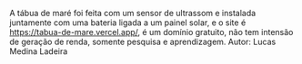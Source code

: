 A tábua de maré foi feita com um sensor de ultrassom e instalada juntamente com uma bateria ligada a um painel solar, e o site é https://tabua-de-mare.vercel.app/, é um domínio gratuito, não tem intensão de geração de renda, somente pesquisa e aprendizagem.
Autor: Lucas Medina Ladeira
